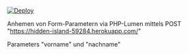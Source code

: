 [![Deploy](https://www.herokucdn.com/deploy/button.svg)](https://heroku.com/deploy?template=https://github.com/whitefallen/Webpro-Playground/tree/main)

Anhemen von Form-Parametern via PHP-Lumen mittels POST "https://hidden-island-59284.herokuapp.com/"

Parameters "vorname" und "nachname"
